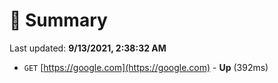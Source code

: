 # 📖 Summary
Last updated: **9/13/2021, 2:38:32 AM**

- `GET` [https://google.com](https://google.com) - **Up** (392ms)
